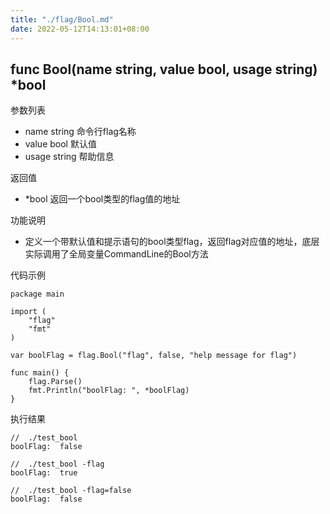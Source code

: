 ```yaml
---
title: "./flag/Bool.md"
date: 2022-05-12T14:13:01+08:00
---
```

## func Bool(name string, value bool, usage string) *bool

参数列表
- name string 命令行flag名称
- value bool 默认值
- usage string 帮助信息

返回值
- *bool 返回一个bool类型的flag值的地址

功能说明
- 定义一个带默认值和提示语句的bool类型flag，返回flag对应值的地址，底层实际调用了全局变量CommandLine的Bool方法

代码示例
    
    package main
    
    import (
    	"flag"
    	"fmt"
    )
    
    var boolFlag = flag.Bool("flag", false, "help message for flag")
    
    func main() {
    	flag.Parse()
    	fmt.Println("boolFlag: ", *boolFlag)
    }

执行结果
    
    //  ./test_bool
    boolFlag:  false
    
    //  ./test_bool -flag
    boolFlag:  true
    
    //  ./test_bool -flag=false
    boolFlag:  false
